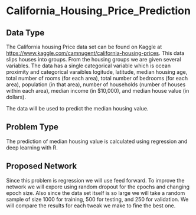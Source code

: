 # California_Housing_Price_Prediction
## Data Type
The California housing Price data set can be found on Kaggle at https://www.kaggle.com/camnugent/california-housing-prices. This data slips houses into groups.  From the housing groups we are given several variables. 
The data has a single categorical variable which is ocean proximity and categorical varaibles logitude, latitude, median housing age, total number of rooms (for each area), total number of bedrooms (for each area), population (in that area), number of households (number of houses within each area), median income (in $10,000), and median house value (in dollars).

The data will be used to predict the median housing value.

## Problem Type
The prediction of median housing value is calculated using regression and deep learning with R.

## Proposed Network
Since this problem is regression we will use feed forward.  To improve the network we will expore using random dropout for the epochs and changing epoch size.  Also since the data set itself is so large we will take a random sample of size 1000 for training, 500 for testing, and 250 for validation.  We will compare the results for each tweak we make to fine the best one.
